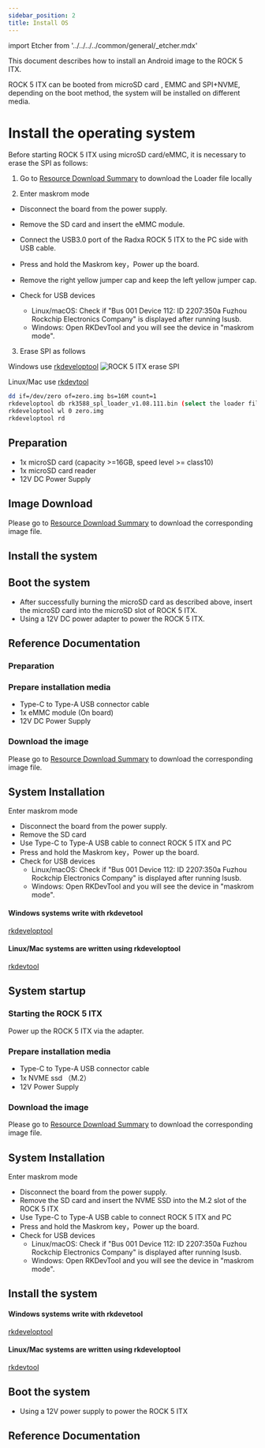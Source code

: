 ```yaml
---
sidebar_position: 2
title: Install OS
---
```


import Etcher from '../../../../common/general/\_etcher.mdx'

This document describes how to install an Android image to the ROCK 5 ITX.

ROCK 5 ITX can be booted from microSD card , EMMC and SPI+NVME, depending on the boot method, the system will be installed on different media.

# Install the operating system

Before starting ROCK 5 ITX using microSD card/eMMC, it is necessary to erase the SPI as follows:

1. Go to [Resource Download Summary](rock5/rock5itx/getting-started/download.md) to download the Loader file locally

2. Enter maskrom mode

- Disconnect the board from the power supply.
- Remove the SD card and insert the eMMC module.
- Connect the USB3.0 port of the Radxa ROCK 5 ITX to the PC side with USB cable.
- Press and hold the Maskrom key，Power up the board.
- Remove the right yellow jumper cap and keep the left yellow jumper cap.

- Check for USB devices
  - Linux/macOS: Check if "Bus 001 Device 112: ID 2207:350a Fuzhou Rockchip Electronics Company" is displayed after running lsusb.
  - Windows: Open RKDevTool and you will see the device in "maskrom mode".

3. Erase SPI as follows

<Tabs queryString="target">

<TabItem value="windows" label="Windows">

Windows use [rkdeveloptool](/rock5/rock5itx/low-level-dev/rkdeveloptool)
![ROCK 5 ITX erase SPI](/img/rock5itx/rock5itx_erase_spi_en.webp)

</TabItem>

<TabItem value="linux/mac" label="Linux/Mac">

Linux/Mac use [rkdevtool](/rock5/rock5itx/low-level-dev/rkdevtool)

```bash
dd if=/dev/zero of=zero.img bs=16M count=1
rkdeveloptool db rk3588_spl_loader_v1.08.111.bin (select the loader file downloaded in step 1)
rkdeveloptool wl 0 zero.img
rkdeveloptool rd
```

</TabItem>

</Tabs>

<Tabs queryString="target">

<TabItem value="microsd" label="Install system to microSD card">

## Preparation

- 1x microSD card (capacity >=16GB, speed level >= class10)
- 1x microSD card reader
- 12V DC Power Supply

## Image Download

Please go to [Resource Download Summary](/rock5/rock5itx/getting-started/download.md) to download the corresponding image file.

## Install the system

<Etcher model="rock5itx" />

## Boot the system

- After successfully burning the microSD card as described above, insert the microSD card into the microSD slot of ROCK 5 ITX.
- Using a 12V DC power adapter to power the ROCK 5 ITX.

## Reference Documentation

</TabItem>

<TabItem value="emmc" label="Installing the system to eMMC">

### Preparation

### Prepare installation media

- Type-C to Type-A USB connector cable
- 1x eMMC module (On board)
- 12V DC Power Supply

### Download the image

Please go to [Resource Download Summary](/rock5/rock5itx/getting-started/download.md) to download the corresponding image file.

## System Installation

Enter maskrom mode

- Disconnect the board from the power supply.
- Remove the SD card
- Use Type-C to Type-A USB cable to connect ROCK 5 ITX and PC
- Press and hold the Maskrom key，Power up the board.
- Check for USB devices
  - Linux/macOS: Check if "Bus 001 Device 112: ID 2207:350a Fuzhou Rockchip Electronics Company" is displayed after running lsusb.
  - Windows: Open RKDevTool and you will see the device in "maskrom mode".

<Tabs queryString="target">

<TabItem value="windows" label="Windows">

#### Windows systems write with rkdevetool

[rkdeveloptool](../../low-level-dev/rkdeveloptool)

</TabItem>

<TabItem value="linux/mac" label="Linux/mac">

#### Linux/Mac systems are written using rkdeveloptool

[rkdevtool](../../low-level-dev/rkdevtool)

</TabItem>

</Tabs>

## System startup

### Starting the ROCK 5 ITX

Power up the ROCK 5 ITX via the adapter.

</TabItem>

<TabItem value="spi-nvme" label="Install system to SPI-NVME">

### Prepare installation media

- Type-C to Type-A USB connector cable
- 1x NVME ssd （M.2）
- 12V Power Supply

### Download the image

Please go to [Resource Download Summary](/rock5/rock5itx/getting-started/download.md) to download the corresponding image file.

## System Installation

Enter maskrom mode

- Disconnect the board from the power supply.
- Remove the SD card and insert the NVME SSD into the M.2 slot of the ROCK 5 ITX
- Use Type-C to Type-A USB cable to connect ROCK 5 ITX and PC
- Press and hold the Maskrom key，Power up the board.
- Check for USB devices
  - Linux/macOS: Check if "Bus 001 Device 112: ID 2207:350a Fuzhou Rockchip Electronics Company" is displayed after running lsusb.
  - Windows: Open RKDevTool and you will see the device in "maskrom mode".

## Install the system

<TabItem value="windows" label="Windows">

#### Windows systems write with rkdevetool

[rkdeveloptool](../../low-level-dev/rkdeveloptool)

</TabItem>

<TabItem value="linux/mac" label="Linux/mac">

#### Linux/Mac systems are written using rkdeveloptool

[rkdevtool](../../low-level-dev/rkdevtool)

</TabItem>

## Boot the system

- Using a 12V power supply to power the ROCK 5 ITX

## Reference Documentation

</TabItem>

</Tabs>
